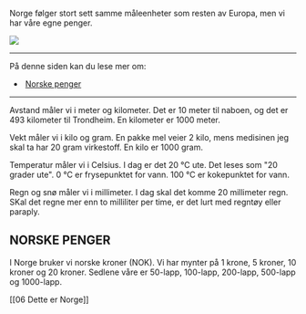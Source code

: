 Norge følger stort sett samme måleenheter som resten av Europa, men vi har våre egne penger.

![](https://cdn.kursoria.no/pensum/elements/pensum-for-samfunnskunnskapsproven-_bgnhmj.jpg)

---

På denne siden kan du lese mer om:

-    [Norske penger](https://app.norskkunnskap.no/pensum/rtehtr/zrt6e2/bgnhmj#norske-penger)

---

Avstand måler vi i meter og kilometer. Det er 10 meter til naboen, og det er 493 kilometer til Trondheim. En kilometer er 1000 meter. 

Vekt måler vi i kilo og gram. En pakke mel veier 2 kilo, mens medisinen jeg skal ta har 20 gram virkestoff. En kilo er 1000 gram.

Temperatur måler vi i Celsius. I dag er det 20 °C ute. Det leses som "20 grader ute". 0 °C er frysepunktet for vann. 100 °C er kokepunktet for vann.

Regn og snø måler vi i millimeter. I dag skal det komme 20 millimeter regn. SKal det regne mer enn to milliliter per time, er det lurt med regntøy eller paraply. 

## NORSKE PENGER

I Norge bruker vi norske kroner (NOK). Vi har mynter på 1 krone, 5 kroner, 10 kroner og 20 kroner. Sedlene våre er 50-lapp, 100-lapp, 200-lapp, 500-lapp og 1000-lapp.

[[06 Dette er Norge]]